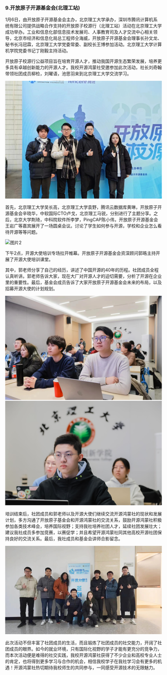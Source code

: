 ### 9.开放原子开源基金会(北理工站)
1月6日，由开放原子开源基金会主办，北京理工大学承办，深圳市腾讯计算机系统有限公司提供战略合作支持的开放原子校源行（北理工站）活动在北京理工大学成功举办。工业和信息化部信息技术发展司、人事教育司及人才交流中心相关领导，北京市经济和信息化局总工程师仝海威，开放原子开源基金会理事长孙文龙、秘书长冯冠霖，北京理工大学党委常委、副校长王博参加活动。北京理工大学计算机学院党委书记丁刚毅主持活动。

开放原子校源行公益项目旨在培育开源人才，推动我国开源生态繁荣发展，培养更多具有卓越创新能力的开源人才。我校开源鸿蒙社受邀参加此次活动，社长刘奇翰带领社团成员柳检，刘曜语，池思羽来到北京理工大学交流学习。

![图片1](./img/img9.1.jpg)

首先，北京理工大学吴长高，北京理工大学袁野，腾讯云数据库黄琳，开放原子开源基金会辛晓华，中软国际CTO卢戈，北京理工马锐，分别进行了主题分享。之后，北京大学荆琦，中科院软件所李梦，PingCAP陈小伟，开放原子开源基金会王岩广等嘉宾展开了一场圆桌会议。讨论了学生如何参与开源，学校和企业怎么看待开源等等问题。

![图片2](./img/img9.2.png)

下午2点，开源大使培训专场拉开帷幕。开放原子开源基金会资深顾问郭晧主持开展了开源大使培训课堂。

其中，郭老师分享了自己的经历，讲述了中国开源的40年的历程。社团成员全程认真听讲。郭老师告诉大家，现在大厂对开源人才的迫切需要，分析了开源在企业里的重要性。最后，基金会成员告诉了大家开放原子开源基金会未来的布局，以及招募开源大使的计划规划。

![图片3](./img/img9.3.jpg)
![图片4](./img/img9.3.1.png)

培训结束后，社团成员和郭老师以及开源大使们继续交流开源鸿蒙社的现状和发展计划，多方沟通了开放原子基金会和开源鸿蒙社的交流关系，鼓励开源鸿蒙社积极参加各类技术峰会，培养国际视野；支持我社培养社团人才，延续社团发展壮大；建议我社成员多参加竞赛，以赛促学；并且希望开源鸿蒙社同其他高校开源社团保持良好的交流关系。最后，我社成员和基金会讲师合影留念。

![图片5](./img/img9.4.jpg)

此次活动不但丰富了社团成员的生活，而且锻炼了社团成员的社交能力，开阔了社团成员的眼界。如今的就业环境，只有国际化视野的学子才能有更充分的竞争力，而本次活动便是难得的社交实践，我校开源鸿蒙社获得了不少企业和高校专业人士的肯定，也将得到更多学习与合作的机会，相信我校学子在我社学习会有更多的机遇！开源鸿蒙社热切期待我校师生的共同参与，一同感受开源技术的无限魅力。